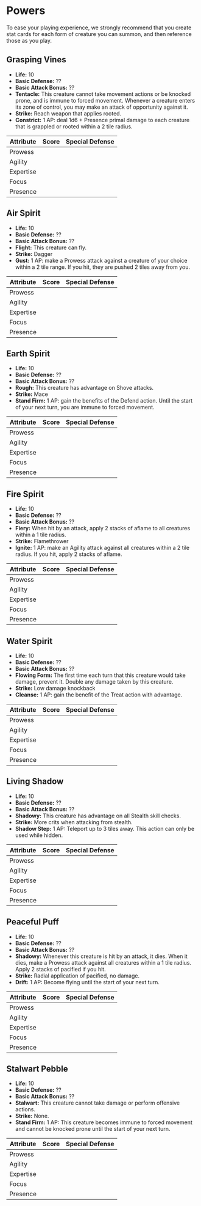 # Powers

To ease your playing experience, we strongly recommend that you create stat cards for each form of creature you can summon,
and then reference those as you play.

## Grasping Vines

- **Life:** 10
- **Basic Defense:** ??
- **Basic Attack Bonus:** ??
- **Tentacle:** This creature cannot take movement actions or be knocked prone, and is immune to forced movement. Whenever a creature enters its zone of control, you may make an attack of opportunity against it.
- **Strike:** Reach weapon that applies rooted.
- **Constrict:** 1 AP: deal 1d6 + Presence primal damage to each creature that is grappled or rooted within a 2 tile radius.

| **Attribute** | **Score** | **Special Defense** |
| ------------- | --------- | ------------------- |
| Prowess       |           |                     |
| Agility       |           |                     |
| Expertise     |           |                     |
| Focus         |           |                     |
| Presence      |           |                     |

## Air Spirit

- **Life:** 10
- **Basic Defense:** ??
- **Basic Attack Bonus:** ??
- **Flight:** This creature can fly.
- **Strike:** Dagger
- **Gust:** 1 AP: make a Prowess attack against a creature of your choice within a 2 tile range. If you hit, they are pushed 2 tiles away from you.

| **Attribute** | **Score** | **Special Defense** |
| ------------- | --------- | ------------------- |
| Prowess       |           |                     |
| Agility       |           |                     |
| Expertise     |           |                     |
| Focus         |           |                     |
| Presence      |           |                     |

## Earth Spirit

- **Life:** 10
- **Basic Defense:** ??
- **Basic Attack Bonus:** ??
- **Rough:** This creature has advantage on Shove attacks.
- **Strike:** Mace
- **Stand Firm:** 1 AP: gain the benefits of the Defend action. Until the start of your next turn, you are immune to forced movement.

| **Attribute** | **Score** | **Special Defense** |
| ------------- | --------- | ------------------- |
| Prowess       |           |                     |
| Agility       |           |                     |
| Expertise     |           |                     |
| Focus         |           |                     |
| Presence      |           |                     |

## Fire Spirit

- **Life:** 10
- **Basic Defense:** ??
- **Basic Attack Bonus:** ??
- **Fiery:** When hit by an attack, apply 2 stacks of aflame to all creatures within a 1 tile radius.
- **Strike:** Flamethrower
- **Ignite:** 1 AP: make an Agility attack against all creatures within a 2 tile radius. If you hit, apply 2 stacks of aflame.

| **Attribute** | **Score** | **Special Defense** |
| ------------- | --------- | ------------------- |
| Prowess       |           |                     |
| Agility       |           |                     |
| Expertise     |           |                     |
| Focus         |           |                     |
| Presence      |           |                     |

## Water Spirit

- **Life:** 10
- **Basic Defense:** ??
- **Basic Attack Bonus:** ??
- **Flowing Form:** The first time each turn that this creature would take damage, prevent it. Double any damage taken by this creature.
- **Strike:** Low damage knockback
- **Cleanse:** 1 AP: gain the benefit of the Treat action with advantage.

| **Attribute** | **Score** | **Special Defense** |
| ------------- | --------- | ------------------- |
| Prowess       |           |                     |
| Agility       |           |                     |
| Expertise     |           |                     |
| Focus         |           |                     |
| Presence      |           |                     |

## Living Shadow

- **Life:** 10
- **Basic Defense:** ??
- **Basic Attack Bonus:** ??
- **Shadowy:** This creature has advantage on all Stealth skill checks.
- **Strike:** More crits when attacking from stealth.
- **Shadow Step:** 1 AP: Teleport up to 3 tiles away. This action can only be used while hidden.

| **Attribute** | **Score** | **Special Defense** |
| ------------- | --------- | ------------------- |
| Prowess       |           |                     |
| Agility       |           |                     |
| Expertise     |           |                     |
| Focus         |           |                     |
| Presence      |           |                     |

## Peaceful Puff

- **Life:** 10
- **Basic Defense:** ??
- **Basic Attack Bonus:** ??
- **Shadowy:** Whenever this creature is hit by an attack, it dies. When it dies, make a Prowess attack against all creatures within a 1 tile radius. Apply 2 stacks of pacified if you hit.
- **Strike:** Radial application of pacified, no damage.
- **Drift:** 1 AP: Become flying until the start of your next turn.

| **Attribute** | **Score** | **Special Defense** |
| ------------- | --------- | ------------------- |
| Prowess       |           |                     |
| Agility       |           |                     |
| Expertise     |           |                     |
| Focus         |           |                     |
| Presence      |           |                     |

## Stalwart Pebble

- **Life:** 10
- **Basic Defense:** ??
- **Basic Attack Bonus:** ??
- **Stalwart:** This creature cannot take damage or perform offensive actions.
- **Strike:** None.
- **Stand Firm:** 1 AP: This creature becomes immune to forced movement and cannot be knocked prone until the start of your next turn.

| **Attribute** | **Score** | **Special Defense** |
| ------------- | --------- | ------------------- |
| Prowess       |           |                     |
| Agility       |           |                     |
| Expertise     |           |                     |
| Focus         |           |                     |
| Presence      |           |                     |
